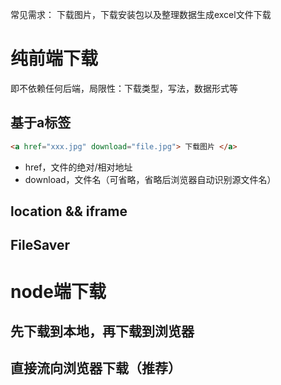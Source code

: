 常见需求：
   下载图片，下载安装包以及整理数据生成excel文件下载

# 纯前端下载
即不依赖任何后端，局限性：下载类型，写法，数据形式等

## 基于a标签

```html
<a href="xxx.jpg" download="file.jpg"> 下载图片 </a>
```
- href，文件的绝对/相对地址
- download，文件名（可省略，省略后浏览器自动识别源文件名）

## location && iframe
## FileSaver
# node端下载
## 先下载到本地，再下载到浏览器
## 直接流向浏览器下载（推荐）